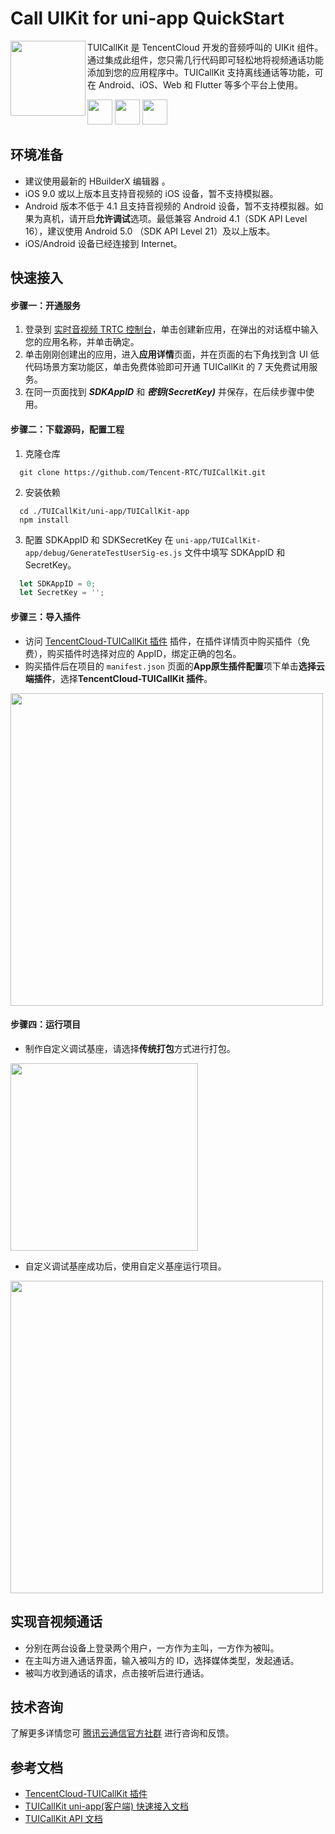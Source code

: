
# Call UIKit for uni-app QuickStart

<img src="https://qcloudimg.tencent-cloud.cn/raw/ec034fc6e4cf42cae579d32f5ab434a1.png" align="left" width=120 height=120>TUICallKit 是 TencentCloud 开发的音频呼叫的 UIKit 组件。 通过集成此组件，您只需几行代码即可轻松地将视频通话功能添加到您的应用程序中。TUICallKit 支持离线通话等功能，可在 Android、iOS、Web 和 Flutter 等多个平台上使用。

<a href="https://apps.apple.com/cn/app/%E8%85%BE%E8%AE%AF%E4%BA%91%E8%A7%86%E7%AB%8B%E6%96%B9trtc/id1400663224"><img src="https://qcloudimg.tencent-cloud.cn/raw/afe9b8cc4c715346cf3d9feea8a65e33.svg" height=40></a> <a href="https://dldir1.qq.com/hudongzhibo/liteav/TRTCDemo.apk"><img src="https://qcloudimg.tencent-cloud.cn/raw/006d5ed3359640424955baa08dab7c7f.svg" height=40></a> <a href="https://rtcube.cloud.tencent.com/prerelease/internation/homepage/index.html#/detail?scene=callkit"><img src="https://qcloudimg.tencent-cloud.cn/raw/d326e70750f8bbad7245e229c5bd6d2b.svg" height=40></a>

## 环境准备
- 建议使用最新的 HBuilderX 编辑器 。
- iOS 9.0 或以上版本且支持音视频的 iOS 设备，暂不支持模拟器。
- Android 版本不低于 4.1 且支持音视频的 Android 设备，暂不支持模拟器。如果为真机，请开启**允许调试**选项。最低兼容 Android 4.1（SDK API Level 16），建议使用 Android 5.0 （SDK API Level 21）及以上版本。
- iOS/Android 设备已经连接到 Internet。

## 快速接入

#### 步骤一：开通服务
1. 登录到 [实时音视频 TRTC 控制台](https://console.cloud.tencent.com/trtc/app)，单击创建新应用，在弹出的对话框中输入您的应用名称，并单击确定。
2. 单击刚刚创建出的应用，进入**应用详情**页面，并在页面的右下角找到含 UI 低代码场景方案功能区，单击免费体验即可开通 TUICallKit 的 7 天免费试用服务。
3. 在同一页面找到 ***SDKAppID*** 和 ***密钥(SecretKey)*** 并保存，在后续步骤中使用。

[](id:step2)
#### 步骤二：下载源码，配置工程
1. 克隆仓库

  ```shell
    git clone https://github.com/Tencent-RTC/TUICallKit.git
  ```

2. 安装依赖

  ```shell
    cd ./TUICallKit/uni-app/TUICallKit-app
    npm install
  ```

3. 配置 SDKAppID 和 SDKSecretKey 在 `uni-app/TUICallKit-app/debug/GenerateTestUserSig-es.js` 文件中填写 SDKAppID 和 SecretKey。
  ```javascript
    let SDKAppID = 0;
    let SecretKey = '';
  ```
#### 步骤三：导入插件 

- 访问 [TencentCloud-TUICallKit 插件](https://ext.dcloud.net.cn/plugin?id=9035) 插件，在插件详情页中购买插件（免费），购买插件时选择对应的 AppID，绑定正确的包名。
- 购买插件后在项目的 `manifest.json` 页面的**App原生插件配置**项下单击**选择云端插件**，选择**TencentCloud-TUICallKit 插件**。

<img width='500' src='https://camo.githubusercontent.com/6a67ecbd35991164dc0132fc1031604023bcd50b4041572e3630bb18163dec77/68747470733a2f2f7765622e73646b2e71636c6f75642e636f6d2f636f6d706f6e656e742f5455494b69742f6173736574732f756e692d6170702f54656e63656e74436c6f75642d54554943616c6c4b69742e706e67' />

#### 步骤四：运行项目
- 制作自定义调试基座，请选择**传统打包**方式进行打包。
<img width='300' height='300' src='https://qcloudimg.tencent-cloud.cn/image/document/c9dc6dd4af9c0c8f7f526cda2fc47e4b.png' />

- 自定义调试基座成功后，使用自定义基座运行项目。
<img width='500' src='https://qcloudimg.tencent-cloud.cn/image/document/d1c9ab1ab79d7cbcd163ff5d8740a1a5.png' />

## 实现音视频通话
- 分别在两台设备上登录两个用户，一方作为主叫，一方作为被叫。
- 在主叫方进入通话界面，输入被叫方的 ID，选择媒体类型，发起通话。
- 被叫方收到通话的请求，点击接听后进行通话。

## 技术咨询
了解更多详情您可 [腾讯云通信官方社群](https://zhiliao.qq.com/s/cWSPGIIM62CC/cEUPGIIM62CE) 进行咨询和反馈。


## 参考文档
- [TencentCloud-TUICallKit 插件](https://ext.dcloud.net.cn/plugin?id=9035) 
- [TUICallKit uni-app(客户端) 快速接入文档](https://cloud.tencent.com/document/product/269/64506)
- [TUICallKit API 文档](https://cloud.tencent.com/document/product/647/78762)